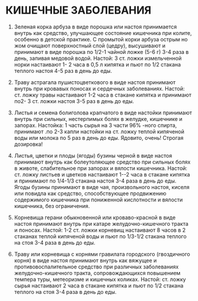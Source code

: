 # КИШЕЧНЫЕ ЗАБОЛЕВАНИЯ

1. Зеленая корка арбуза в виде порошка или настоя принимается внутрь
как средство, улучшающее состояние кишечника при колите, особенно в
детской практике. С промытой корки арбуза острым но жом очищают
поверхностный слой (цедру), высушивают и принимают в виде порошка по
1/2-1 чайной ложке (5-6 г) 3-4 раза в день, запивая медовой водой.
Настой: 3 ст. ложки измельченной норки настаивают 1- 2 часа в 0,5 л
кипятка и пьют по 1/2 стакана теплого настоя 4-5 раз в день до еды.  
  
2. Траву астрагала пушистоцветкового в виде настоя принимают внутрь при
кровавых поносах и сердечных заболеваниях. Настой: ст. ложку травы
настаивают 1-2 часа в стакане кипятка и принимают по2- 3 ст. ложки
настоя 3-5 раз в день до еды.  
  
3. Листья и семена болиголова крапчатого в виде настойки принимают
внутрь при сильных, нестерпимых болях в желудке, кишечнике и запорах.
Настойка: 1 часть сырья на 3 части 96% -ного спирта, принимают .по 2-3
капли настойки на ст. ложку теплой кипяченой воды или молока по 5 раз в
день до еды. Ядовито, очень! Строгая дозировка!  
  
4. Листья, цветки и плоды (ягоды) бузины черной в виде настоя принимают
внутрь как болеутоляющее средство при сильных болях в животе,
слабительное при запорах и вялости кишечника. Настой: ст. ложку листьев
и цветков настаивают 1--2 часа в стакане кипятка и принимают по 1/4-1/3
стакана настоя 3-4 раза в день до еды. Ягоды бузины принимают в виде
чая, произвольного настоя, киселя или повидла как средство,
способствующее продвижению содержимого кишечника при пониженной
кислотности и вялости кишечника, без ограничения.  
  
5. Корневища герани обыкновенной или кроваво-красной в виде настоя
принимают внутрь при катаре желудочно-кишечного тракта и поносах.
Настой: 1-2 ст. ложки корневищ настаивают 8 часов в 2 стаканах теплой
кипяченой воды и пьют по 1/3-1/2 стакана теплого на стоя 3-4 раза в день
до еды.  
  
6. Траву или корневища с корнями гравилата городского (гвоздичного
корня) в виде настоя принимают внутрь как вяжущее и
противовоспалительное средство при различных заболеваниях
желудочно-кишечного тракта, сопровождающихся повышением темпера туры,
метеоризме и кишечных коликах. Настой: ст. ложку сырья настаивают 2 часа
в стакане кипятка и пьют по 1/2 стакана теплого на стоя 3-4 раза в день
до еды.
